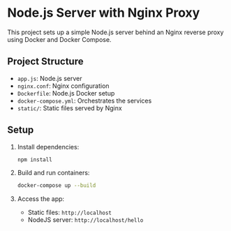# Node.js Server with Nginx Proxy

This project sets up a simple Node.js server behind an Nginx reverse proxy using Docker and Docker Compose.

## Project Structure
- `app.js`: Node.js server
- `nginx.conf`: Nginx configuration
- `Dockerfile`: Node.js Docker setup
- `docker-compose.yml`: Orchestrates the services
- `static/`: Static files served by Nginx

## Setup

1. Install dependencies:

   ```bash
   npm install
   ```

2. Build and run containers:

   ```bash
   docker-compose up --build
   ```

3. Access the app:
   - Static files: `http://localhost`
   - NodeJS server: `http://localhost/hello`
